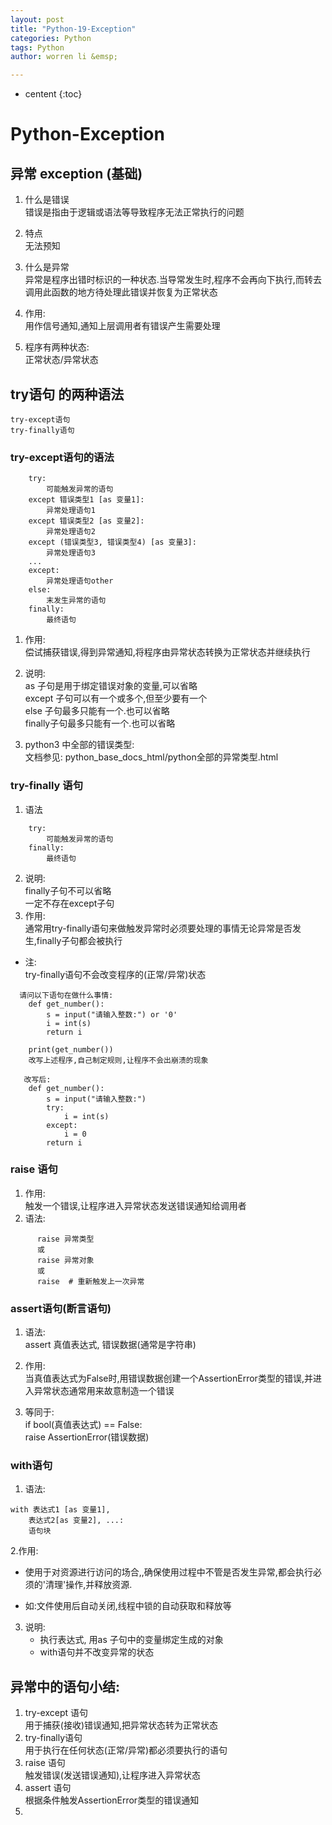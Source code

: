 ```yaml
---
layout: post
title: "Python-19-Exception"
categories: Python
tags: Python 
author: worren li &emsp;

---
```


* centent
{:toc}

# Python-Exception
## 异常 exception (基础)
1. 什么是错误  
   错误是指由于逻辑或语法等导致程序无法正常执行的问题  
2. 特点  
   无法预知  

3. 什么是异常  
   异常是程序出错时标识的一种状态.当导常发生时,程序不会再向下执行,而转去调用此函数的地方待处理此错误并恢复为正常状态  
4. 作用:  
   用作信号通知,通知上层调用者有错误产生需要处理  

5. 程序有两种状态:  
   正常状态/异常状态  

## try语句 的两种语法  
    try-except语句  
    try-finally语句  

### try-except语句的语法
```
    try:
        可能触发异常的语句
    except 错误类型1 [as 变量1]:
        异常处理语句1
    except 错误类型2 [as 变量2]:
        异常处理语句2
    except (错误类型3, 错误类型4) [as 变量3]:
        异常处理语句3
    ...
    except:
        异常处理语句other
    else:
        末发生异常的语句
    finally:
        最终语句
```

1. 作用:  
   偿试捕获错误,得到异常通知,将程序由异常状态转换为正常状态并继续执行  
2. 说明:   
   as 子句是用于绑定错误对象的变量,可以省略  
   except 子句可以有一个或多个,但至少要有一个  
   else 子句最多只能有一个.也可以省略  
   finally子句最多只能有一个.也可以省略  

3. python3 中全部的错误类型:  
   文档参见: 
    python_base_docs_html/python全部的异常类型.html  

### try-finally 语句  
1. 语法  
```
    try:
        可能触发异常的语句
    finally:
        最终语句
```
2. 说明:  
    finally子句不可以省略  
    一定不存在except子句  
3. 作用:  
    通常用try-finally语句来做触发异常时必须要处理的事情无论异常是否发生,finally子句都会被执行  
*  注:  
    try-finally语句不会改变程序的(正常/异常)状态  
    
```
  请问以下语句在做什么事情:
    def get_number():
        s = input("请输入整数:") or '0'
        i = int(s)
        return i

    print(get_number())
    改写上述程序,自己制定规则,让程序不会出崩溃的现象

   改写后:
    def get_number():
        s = input("请输入整数:")
        try:
            i = int(s)
        except:
            i = 0
        return i
```

### raise 语句  
1. 作用:  
   触发一个错误,让程序进入异常状态发送错误通知给调用者  
2. 语法:
```
      raise 异常类型
      或
      raise 异常对象
      或
      raise  # 重新触发上一次异常
```


### assert语句(断言语句)  
1. 语法:  
    assert 真值表达式, 错误数据(通常是字符串)  

2. 作用:  
    当真值表达式为False时,用错误数据创建一个AssertionError类型的错误,并进入异常状态通常用来故意制造一个错误   

3. 等同于:  
   if bool(真值表达式) == False:  
      raise AssertionError(错误数据)  

### with语句

1. 语法:
```
with 表达式1 [as 变量1],
    表达式2[as 变量2], ...:
    语句块
```

2.作用:
   * 使用于对资源进行访问的场合,,确保使用过程中不管是否发生异常,都会执行必须的'清理'操作,并释放资源.

   * 如:文件使用后自动关闭,线程中锁的自动获取和释放等

3. 说明:
   * 执行表达式, 用as 子句中的变量绑定生成的对象
   * with语句并不改变异常的状态

## 异常中的语句小结:
1. try-except 语句   
      用于捕获(接收)错误通知,把异常状态转为正常状态  
2. try-finally语句  
      用于执行在任何状态(正常/异常)都必须要执行的语句  
3. raise 语句  
      触发错误(发送错误通知),让程序进入异常状态  
4. assert 语句  
      根据条件触发AssertionError类型的错误通知  
5. 